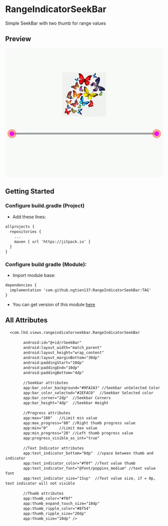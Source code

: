# RangeIndicatorSeekBar
Simple SeekBar with two thumb for range values
## Preview 
![alt text](https://github.com/ngtien137/RangeIndicatorSeekBar/blob/master/git_resources/preview.gif) 
## Getting Started
### Configure build.gradle (Project)
* Add these lines:
```
allprojects {
  repositories {
    ...
    maven { url 'https://jitpack.io' }
  }
}
```
### Configure build gradle (Module):
* Import module base:
```
dependencies {
  implementation 'com.github.ngtien137:RangeIndicatorSeekBar:TAG'
}
```
* You can get version of this module [here](https://jitpack.io/#ngtien137/RangeIndicatorSeekBar)
## All Attributes 
``` 
  <com.lhd.views.rangeindicatorseekbar.RangeIndicatorSeekBar

        android:id="@+id/rSeekBar"
        android:layout_width="match_parent"
        android:layout_height="wrap_content"
        android:layout_marginBottom="30dp"
        android:paddingStart="10dp"
        android:paddingEnd="10dp"
        android:paddingBottom="4dp"

        //Seekbar attributes
        app:bar_color_background="#9FA2A3" //Seekbar unSelected Color
        app:bar_color_selected="#2EFAC0"  //Seekbar Selected color
        app:bar_corner="2dp"  //Seekbar Corners
        app:bar_height="4dp"  //Seekbar Height

        //Progress attributes
        app:max="100"   //Limit min value
        app:max_progress="80" //Right thumb progress value
        app:min="0"     //Limit max value
        app:min_progress="20" //Left thumb progress value
        app:progress_visible_as_int="true"
        
        //Text Indicator attributes
        app:text_indicator_bottom="0dp"  //space between thumb and indicator
        app:text_indicator_color="#f0f" //Text value thumb
        app:text_indicator_font="@font/poppins_medium" //text value font
        app:text_indicator_size="15sp"  //Text value size, if = 0p, text indicator will not visible
        
        //Thumb attributes
        app:thumb_color="#f0f" 
        app:thumb_expand_touch_size="10dp"
        app:thumb_ripple_color="#8f54"
        app:thumb_ripple_size="20dp"
        app:thumb_size="10dp" />
``` 
